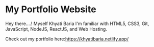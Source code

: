 # My Portfolio Website

Hey there....!
Myself Khyati Baria
I'm familiar with HTML5, CSS3, Git, JavaScript, NodeJS, ReactJS, and Web Hosting.

Check out my portfolio here:https://khyatibaria.netlify.app/
 
